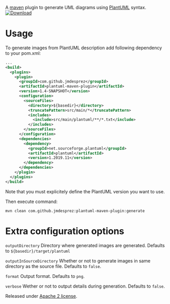 
A [maven](http://maven.apache.org/) plugin to generate UML diagrams using [PlantUML](http://plantuml.sourceforge.net/) syntax.
[ ![Download](https://api.bintray.com/packages/jmdesprez/maven/plantuml-maven-plugin/images/download.svg) ](https://bintray.com/jmdesprez/maven/plantuml-maven-plugin/_latestVersion)

# Usage

To generate images from PlantUML description add following dependency to your pom.xml:

```xml
...
<build>
  <plugins>
    <plugin>
      <groupId>com.github.jmdesprez</groupId>
	  <artifactId>plantuml-maven-plugin</artifactId>
	  <version>1.4-SNAPSHOT</version>
      <configuration>
        <sourceFiles>
          <directory>${basedir}</directory>
          <truncatePattern>src/main/*</truncatePattern>
          <includes>
            <include>src/main/plantuml/**/*.txt</include>
          </includes>
        </sourceFiles>
      </configuration>
      <dependencies>
        <dependency>
          <groupId>net.sourceforge.plantuml</groupId>
          <artifactId>plantuml</artifactId>
          <version>1.2019.11</version>
        </dependency>
      </dependencies>
    </plugin>
  </plugins>
</build>
```

Note that you must explicitely define the PlantUML version you want to use.

Then execute command:

```
mvn clean com.github.jmdesprez:plantuml-maven-plugin:generate
```

# Extra configuration options

`outputDirectory` Directory where generated images are generated. Defaults to `${basedir}/target/plantuml`

`outputInSourceDirectory` Whether or not to generate images in same directory as the source file. Defaults to `false`.

`format` Output format. Defaults to `png`.

`verbose` Wether or not to output details during generation. Defaults to `false`.


Released under [Apache 2 license](http://www.apache.org/licenses/LICENSE-2.0.html).
